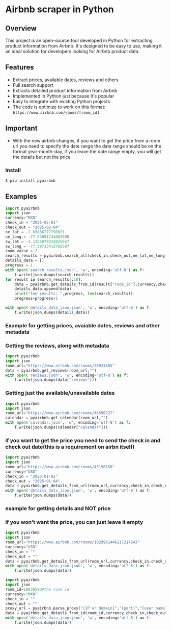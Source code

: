 # Airbnb scraper in Python

## Overview
This project is an open-source tool developed in Python for extracting product information from Airbnb. It's designed to be easy to use, making it an ideal solution for developers looking for Airbnb product data.

## Features
- Extract prices, available dates, reviews and others
- Full search support
- Extracts detailed product information from Airbnb
- Implemented in Python just because it's popular
- Easy to integrate with existing Python projects
- The code is optimize to work on this format: ```https://www.airbnb.com/rooms/[room_id]```

## Important
- With the new airbnb changes, if you want to get the price from a room url you need to specify the date range
the date range should be on the format year-month-day, if you leave the date range empty, you will get the details but not the price


### Install

```bash
$ pip install pyairbnb
```
## Examples

```Python
import pyairbnb
import json
currency="MXN"
check_in = "2025-02-01"
check_out = "2025-02-04"
ne_lat = -1.03866277790021
ne_long = -77.53091734683608
sw_lat = -1.1225978433925647
sw_long = -77.59713412765507
zoom_value = 2
search_results = pyairbnb.search_all(check_in,check_out,ne_lat,ne_long,sw_lat,sw_long,zoom_value, currency,"")
details_data = []
progress = 1
with open('search_results.json', 'w', encoding='utf-8') as f:
    f.write(json.dumps(search_results))
for result in search_results[:10]:
    data = pyairbnb.get_details_from_id(result["room_id"],currency,check_in,check_out,"")
    details_data.append(data)
    print("len results: ",progress, len(search_results))
    progress=progress+1

with open('details_data_json.json', 'w', encoding='utf-8') as f:
    f.write(json.dumps(details_data))
```

### Example for getting prices, avaiable dates, reviews and other metadata

### Getting the reviews, along with metadata
```Python
import pyairbnb
import json
room_url="https://www.airbnb.com/rooms/30931885"
data = pyairbnb.get_reviews(room_url,"")
with open('reviews.json', 'w', encoding='utf-8') as f:
    f.write(json.dumps(data["reviews"]))
```

### Getting just the available/unavailable dates
```Python
import pyairbnb
import json
room_url="https://www.airbnb.com/rooms/44590727"
calendar = pyairbnb.get_calendar(room_url,"")
with open('calendar.json', 'w', encoding='utf-8') as f:
    f.write(json.dumps(calendar["calendar"]))
```

### if you want to get the price you need to send the check in and check out date(this is a requirement on airbn itself)
```Python
import pyairbnb
import json
room_url="https://www.airbnb.com/rooms/43198150"
currency="USD"
check_in = "2025-01-02"
check_out = "2025-01-04"
data = pyairbnb.get_details_from_url(room_url,currency,check_in,check_out,"")
with open('details_data_json.json', 'w', encoding='utf-8') as f:
    f.write(json.dumps(data))
```


### example for getting details and NOT price
### if you won't want the price, you can just leave it empty
```Python
import pyairbnb
import json
room_url="https://www.airbnb.com/rooms/1029961446117217643"
currency="USD"
check_in = ""
check_out = ""
data = pyairbnb.get_details_from_url(room_url,currency,check_in,check_out,"")
with open('details_data_json.json', 'w', encoding='utf-8') as f:
    f.write(json.dumps(data))
```

```Python
import pyairbnb
import json
room_id=18039593#the room id
currency="MXN"
check_in = ""
check_out = ""
proxy_url = pyairbnb.parse_proxy("[IP or domain]","[port]","[user name]","[password]")
data = pyairbnb.get_details_from_id(room_id,currency,check_in,check_out,proxy_url)
with open('details_data_json.json', 'w', encoding='utf-8') as f:
    f.write(json.dumps(data))
```
